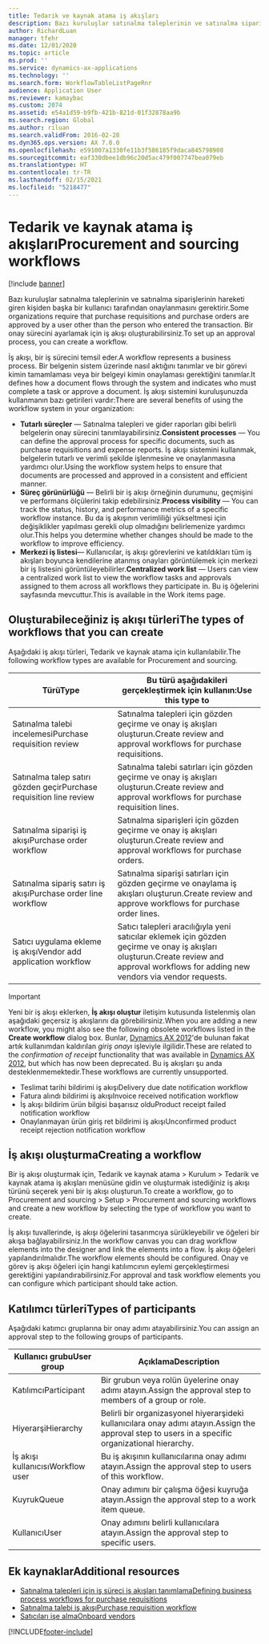 ```yaml
---
title: Tedarik ve kaynak atama iş akışları
description: Bazı kuruluşlar satınalma taleplerinin ve satınalma siparişlerinin hareketi giren kişiden başka bir kullanıcı tarafından onaylanmasını gerektirir. Bir onay sürecini ayarlamak için iş akışı oluşturabilirsiniz.
author: RichardLuan
manager: tfehr
ms.date: 12/01/2020
ms.topic: article
ms.prod: ''
ms.service: dynamics-ax-applications
ms.technology: ''
ms.search.form: WorkflowTableListPageRnr
audience: Application User
ms.reviewer: kamaybac
ms.custom: 2074
ms.assetid: e54a1d59-b9fb-421b-821d-01f32878aa9b
ms.search.region: Global
ms.author: riluan
ms.search.validFrom: 2016-02-28
ms.dyn365.ops.version: AX 7.0.0
ms.openlocfilehash: e591007a1330fe11b3f586185f9daca845798908
ms.sourcegitcommit: eaf330dbee1db96c20d5ac479f007747bea079eb
ms.translationtype: HT
ms.contentlocale: tr-TR
ms.lasthandoff: 02/15/2021
ms.locfileid: "5218477"
---
```

# <a name="procurement-and-sourcing-workflows"></a><span data-ttu-id="0724c-104">Tedarik ve kaynak atama iş akışları</span><span class="sxs-lookup"><span data-stu-id="0724c-104">Procurement and sourcing workflows</span></span>

[!include [banner](../includes/banner.md)]

<span data-ttu-id="0724c-105">Bazı kuruluşlar satınalma taleplerinin ve satınalma siparişlerinin hareketi giren kişiden başka bir kullanıcı tarafından onaylanmasını gerektirir.</span><span class="sxs-lookup"><span data-stu-id="0724c-105">Some organizations require that purchase requisitions and purchase orders are approved by a user other than the person who entered the transaction.</span></span> <span data-ttu-id="0724c-106">Bir onay sürecini ayarlamak için iş akışı oluşturabilirsiniz.</span><span class="sxs-lookup"><span data-stu-id="0724c-106">To set up an approval process, you can create a workflow.</span></span>

<span data-ttu-id="0724c-107">İş akışı, bir iş sürecini temsil eder.</span><span class="sxs-lookup"><span data-stu-id="0724c-107">A workflow represents a business process.</span></span> <span data-ttu-id="0724c-108">Bir belgenin sistem üzerinde nasıl aktığını tanımlar ve bir görevi kimin tamamlaması veya bir belgeyi kimin onaylaması gerektiğini tanımlar.</span><span class="sxs-lookup"><span data-stu-id="0724c-108">It defines how a document flows through the system and indicates who must complete a task or approve a document.</span></span> <span data-ttu-id="0724c-109">İş akışı sistemini kuruluşunuzda kullanmanın bazı getirileri vardır:</span><span class="sxs-lookup"><span data-stu-id="0724c-109">There are several benefits of using the workflow system in your organization:</span></span>

- <span data-ttu-id="0724c-110">**Tutarlı süreçler** — Satınalma talepleri ve gider raporları gibi belirli belgelerin onay sürecini tanımlayabilirsiniz.</span><span class="sxs-lookup"><span data-stu-id="0724c-110">**Consistent processes** — You can define the approval process for specific documents, such as purchase requisitions and expense reports.</span></span> <span data-ttu-id="0724c-111">İş akışı sistemini kullanmak, belgelerin tutarlı ve verimli şekilde işlenmesine ve onaylanmasına yardımcı olur.</span><span class="sxs-lookup"><span data-stu-id="0724c-111">Using the workflow system helps to ensure that documents are processed and approved in a consistent and efficient manner.</span></span>
- <span data-ttu-id="0724c-112">**Süreç görünürlüğü** — Belirli bir iş akışı örneğinin durumunu, geçmişini ve performans ölçülerini takip edebilirsiniz.</span><span class="sxs-lookup"><span data-stu-id="0724c-112">**Process visibility** — You can track the status, history, and performance metrics of a specific workflow instance.</span></span> <span data-ttu-id="0724c-113">Bu da iş akışının verimliliği yükseltmesi için değişiklikler yapılması gerekli olup olmadığını belirlemenize yardımcı olur.</span><span class="sxs-lookup"><span data-stu-id="0724c-113">This helps you determine whether changes should be made to the workflow to improve efficiency.</span></span>
- <span data-ttu-id="0724c-114">**Merkezi iş listesi**— Kullanıcılar, iş akışı görevlerini ve katıldıkları tüm iş akışları boyunca kendilerine atanmış onayları görüntülemek için merkezi bir iş listesini görüntüleyebilirler.</span><span class="sxs-lookup"><span data-stu-id="0724c-114">**Centralized work list** — Users can view a centralized work list to view the workflow tasks and approvals assigned to them across all workflows they participate in.</span></span> <span data-ttu-id="0724c-115">Bu iş öğelerini sayfasında mevcuttur.</span><span class="sxs-lookup"><span data-stu-id="0724c-115">This is available in the Work items page.</span></span>

## <a name="the-types-of-workflows-that-you-can-create"></a><span data-ttu-id="0724c-116">Oluşturabileceğiniz iş akışı türleri</span><span class="sxs-lookup"><span data-stu-id="0724c-116">The types of workflows that you can create</span></span>

<span data-ttu-id="0724c-117">Aşağıdaki iş akışı türleri, Tedarik ve kaynak atama için kullanılabilir.</span><span class="sxs-lookup"><span data-stu-id="0724c-117">The following workflow types are available for Procurement and sourcing.</span></span>

| <span data-ttu-id="0724c-118">Türü</span><span class="sxs-lookup"><span data-stu-id="0724c-118">Type</span></span> | <span data-ttu-id="0724c-119">Bu türü aşağıdakileri gerçekleştirmek için kullanın:</span><span class="sxs-lookup"><span data-stu-id="0724c-119">Use this type to</span></span> |
|---|---|
| <span data-ttu-id="0724c-120">Satınalma talebi incelemesi</span><span class="sxs-lookup"><span data-stu-id="0724c-120">Purchase requisition review</span></span> | <span data-ttu-id="0724c-121">Satınalma talepleri için gözden geçirme ve onay iş akışları oluşturun.</span><span class="sxs-lookup"><span data-stu-id="0724c-121">Create review and approval workflows for purchase requisitions.</span></span> |
| <span data-ttu-id="0724c-122">Satınalma talep satırı gözden geçir</span><span class="sxs-lookup"><span data-stu-id="0724c-122">Purchase requisition line review</span></span> | <span data-ttu-id="0724c-123">Satınalma talebi satırları için gözden geçirme ve onay iş akışları oluşturun.</span><span class="sxs-lookup"><span data-stu-id="0724c-123">Create review and approval workflows for purchase requisition lines.</span></span> |
| <span data-ttu-id="0724c-124">Satınalma siparişi iş akışı</span><span class="sxs-lookup"><span data-stu-id="0724c-124">Purchase order workflow</span></span> | <span data-ttu-id="0724c-125">Satınalma siparişleri için gözden geçirme ve onay iş akışları oluşturun.</span><span class="sxs-lookup"><span data-stu-id="0724c-125">Create review and approval workflows for purchase orders.</span></span> |
| <span data-ttu-id="0724c-126">Satınalma sipariş satırı iş akışı</span><span class="sxs-lookup"><span data-stu-id="0724c-126">Purchase order line workflow</span></span> | <span data-ttu-id="0724c-127">Satınalma siparişi satırları için gözden geçirme ve onaylama iş akışları oluşturun.</span><span class="sxs-lookup"><span data-stu-id="0724c-127">Create review and approve workflows for purchase order lines.</span></span> |
| <span data-ttu-id="0724c-128">Satıcı uygulama ekleme iş akışı</span><span class="sxs-lookup"><span data-stu-id="0724c-128">Vendor add application workflow</span></span> | <span data-ttu-id="0724c-129">Satıcı talepleri aracılığıyla yeni satıcılar eklemek için gözden geçirme ve onay iş akışları oluşturun.</span><span class="sxs-lookup"><span data-stu-id="0724c-129">Create review and approval workflows for adding new vendors via vendor requests.</span></span> |

> [!IMPORTANT]
> <span data-ttu-id="0724c-130">Yeni bir iş akışı eklerken, **İş akışı oluştur** iletişim kutusunda listelenmiş olan aşağıdaki geçersiz iş akışlarını da görebilirsiniz.</span><span class="sxs-lookup"><span data-stu-id="0724c-130">When you are adding a new workflow, you might also see the following obsolete workflows listed in the **Create workflow** dialog box.</span></span> <span data-ttu-id="0724c-131">Bunlar, [Dynamics AX 2012](https://docs.microsoft.com/dynamicsax-2012/appuser-itpro/set-up-procurement-and-sourcing-workflows)'de bulunan fakat artık kullanımdan kaldırılan *giriş onayı* işleviyle ilgilidir.</span><span class="sxs-lookup"><span data-stu-id="0724c-131">These are related to the *confirmation of receipt* functionality that was available in [Dynamics AX 2012](https://docs.microsoft.com/dynamicsax-2012/appuser-itpro/set-up-procurement-and-sourcing-workflows), but which has now been deprecated.</span></span> <span data-ttu-id="0724c-132">Bu iş akışları şu anda desteklenmemektedir.</span><span class="sxs-lookup"><span data-stu-id="0724c-132">These workflows are currently unsupported.</span></span>
> 
> - <span data-ttu-id="0724c-133">Teslimat tarihi bildirimi iş akışı</span><span class="sxs-lookup"><span data-stu-id="0724c-133">Delivery due date notification workflow</span></span>
> - <span data-ttu-id="0724c-134">Fatura alındı bildirimi iş akışı</span><span class="sxs-lookup"><span data-stu-id="0724c-134">Invoice received notification workflow</span></span>
> - <span data-ttu-id="0724c-135">İş akışı bildirim ürün bilgisi başarısız oldu</span><span class="sxs-lookup"><span data-stu-id="0724c-135">Product receipt failed notification workflow</span></span>
> - <span data-ttu-id="0724c-136">Onaylanmayan ürün giriş ret bildirimi iş akışı</span><span class="sxs-lookup"><span data-stu-id="0724c-136">Unconfirmed product receipt rejection notification workflow</span></span>

## <a name="creating-a-workflow"></a><span data-ttu-id="0724c-137">İş akışı oluşturma</span><span class="sxs-lookup"><span data-stu-id="0724c-137">Creating a workflow</span></span>

<span data-ttu-id="0724c-138">Bir iş akışı oluşturmak için, Tedarik ve kaynak atama &gt; Kurulum &gt; Tedarik ve kaynak atama iş akışları menüsüne gidin ve oluşturmak istediğiniz iş akışı türünü seçerek yeni bir iş akışı oluşturun.</span><span class="sxs-lookup"><span data-stu-id="0724c-138">To create a workflow, go to Procurement and sourcing &gt; Setup &gt; Procurement and sourcing workflows and create a new workflow by selecting the type of workflow you want to create.</span></span> 

<span data-ttu-id="0724c-139">İş akışı tuvallerinde, iş akışı öğelerini tasarımcıya sürükleyebilir ve öğeleri bir akışa bağlayabilirsiniz.</span><span class="sxs-lookup"><span data-stu-id="0724c-139">In the workflow canvas you can drag workflow elements into the designer and link the elements into a flow.</span></span> <span data-ttu-id="0724c-140">İş akışı öğeleri yapılandırılmalıdır.</span><span class="sxs-lookup"><span data-stu-id="0724c-140">The workflow elements should be configured.</span></span> <span data-ttu-id="0724c-141">Onay ve görev iş akışı öğeleri için hangi katılımcının eylemi gerçekleştirmesi gerektiğini yapılandırabilirsiniz.</span><span class="sxs-lookup"><span data-stu-id="0724c-141">For approval and task workflow elements you can configure which participant should take action.</span></span>

## <a name="types-of-participants"></a><span data-ttu-id="0724c-142">Katılımcı türleri</span><span class="sxs-lookup"><span data-stu-id="0724c-142">Types of participants</span></span>

<span data-ttu-id="0724c-143">Aşağıdaki katımcı gruplarına bir onay adımı atayabilirsiniz.</span><span class="sxs-lookup"><span data-stu-id="0724c-143">You can assign an approval step to the following groups of participants.</span></span>

| <span data-ttu-id="0724c-144">Kullanıcı grubu</span><span class="sxs-lookup"><span data-stu-id="0724c-144">User group</span></span> | <span data-ttu-id="0724c-145">Açıklama</span><span class="sxs-lookup"><span data-stu-id="0724c-145">Description</span></span> |
|---|---|
| <span data-ttu-id="0724c-146">Katılımcı</span><span class="sxs-lookup"><span data-stu-id="0724c-146">Participant</span></span> | <span data-ttu-id="0724c-147">Bir grubun veya rolün üyelerine onay adımı atayın.</span><span class="sxs-lookup"><span data-stu-id="0724c-147">Assign the approval step to members of a group or role.</span></span> |
| <span data-ttu-id="0724c-148">Hiyerarşi</span><span class="sxs-lookup"><span data-stu-id="0724c-148">Hierarchy</span></span> | <span data-ttu-id="0724c-149">Belirli bir organizasyonel hiyerarşideki kullanıcılara onay adımı atayın.</span><span class="sxs-lookup"><span data-stu-id="0724c-149">Assign the approval step to users in a specific organizational hierarchy.</span></span> |
| <span data-ttu-id="0724c-150">İş akışı kullanıcısı</span><span class="sxs-lookup"><span data-stu-id="0724c-150">Workflow user</span></span> | <span data-ttu-id="0724c-151">Bu iş akışının kullanıcılarına onay adımı atayın.</span><span class="sxs-lookup"><span data-stu-id="0724c-151">Assign the approval step to users of this workflow.</span></span> |
| <span data-ttu-id="0724c-152">Kuyruk</span><span class="sxs-lookup"><span data-stu-id="0724c-152">Queue</span></span> | <span data-ttu-id="0724c-153">Onay adımını bir çalışma öğesi kuyruğa atayın.</span><span class="sxs-lookup"><span data-stu-id="0724c-153">Assign the approval step to a work item queue.</span></span> |
| <span data-ttu-id="0724c-154">Kullanıcı</span><span class="sxs-lookup"><span data-stu-id="0724c-154">User</span></span> | <span data-ttu-id="0724c-155">Onay adımını belirli kullanıcılara atayın.</span><span class="sxs-lookup"><span data-stu-id="0724c-155">Assign the approval step to specific users.</span></span> |

## <a name="additional-resources"></a><span data-ttu-id="0724c-156">Ek kaynaklar</span><span class="sxs-lookup"><span data-stu-id="0724c-156">Additional resources</span></span>

- [<span data-ttu-id="0724c-157">Satınalma talepleri için iş süreci iş akışları tanımlama</span><span class="sxs-lookup"><span data-stu-id="0724c-157">Defining business process workflows for purchase requisitions</span></span>](https://www.microsoft.com/download/details.aspx?id=101821)
- [<span data-ttu-id="0724c-158">Satınalma talebi iş akışı</span><span class="sxs-lookup"><span data-stu-id="0724c-158">Purchase requisition workflow</span></span>](purchase-requisitions-workflow.md)
- [<span data-ttu-id="0724c-159">Satıcıları işe alma</span><span class="sxs-lookup"><span data-stu-id="0724c-159">Onboard vendors</span></span>](vendor-onboarding.md)


[!INCLUDE[footer-include](../../includes/footer-banner.md)]